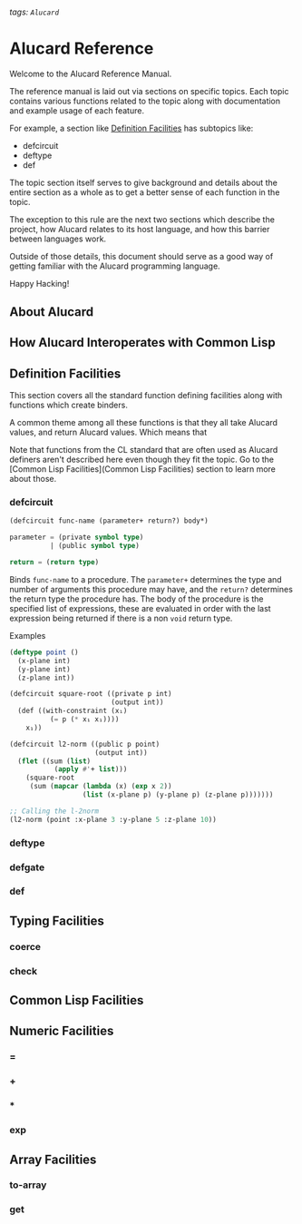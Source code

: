 ###### tags: `Alucard`

# Alucard Reference

Welcome to the Alucard Reference Manual.

The reference manual is laid out via sections on specific topics. Each
topic contains various functions related to the topic along with
documentation and example usage of each feature.

For example, a section like [Definition Facilities](#Definition-Facilities) has subtopics like:

- defcircuit
- deftype
- def

The topic section itself serves to give background and details about
the entire section as a whole as to get a better sense of each
function in the topic.

The exception to this rule are the next two sections which describe
the project, how Alucard relates to its host language, and how this
barrier between languages work.


Outside of those details, this document should serve as a good way of
getting familiar with the Alucard programming language.

Happy Hacking!

## About Alucard

## How Alucard Interoperates with Common Lisp

## Definition Facilities

This section covers all the standard function defining facilities
along with functions which create binders.

A common theme among all these functions is that they all take Alucard
values, and return Alucard values. Which means that 

Note that functions from the CL standard that are often used as
Alucard definers aren't described here even though they fit the
topic. Go to the [Common Lisp Facilities](Common Lisp Facilities)
section to learn more about those.

### defcircuit

```lisp
(defcircuit func-name (parameter+ return?) body*)

parameter = (private symbol type)
          | (public symbol type)

return = (return type)
```

Binds `func-name` to a procedure. The `parameter+` determines the type
and number of arguments this procedure may have, and the `return?`
determines the return type the procedure has. The body of the
procedure is the specified list of expressions, these are evaluated in
order with the last expression being returned if there is a non `void`
return type.

Examples

```lisp
(deftype point ()
  (x-plane int)
  (y-plane int)
  (z-plane int))

(defcircuit square-root ((private p int)
                         (output int))
  (def ((with-constraint (x₁)
          (= p (* x₁ x₁))))
    x₁))

(defcircuit l2-norm ((public p point)
                     (output int))
  (flet ((sum (list)
           (apply #'+ list)))
    (square-root
     (sum (mapcar (lambda (x) (exp x 2))
                  (list (x-plane p) (y-plane p) (z-plane p)))))))

;; Calling the l-2norm
(l2-norm (point :x-plane 3 :y-plane 5 :z-plane 10))
```
### deftype

### defgate

### def

## Typing Facilities

### coerce

### check

## Common Lisp Facilities

## Numeric Facilities

### =

### +

### *

### exp

## Array Facilities

### to-array

### get

